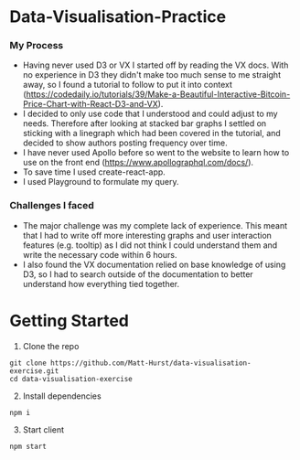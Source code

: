 # Data-Visualisation-Practice

### My Process
- Having never used D3 or VX I started off by reading the VX docs. With no experience in D3 they didn't make too much sense to me straight away, so I found a tutorial to follow to put it into context (https://codedaily.io/tutorials/39/Make-a-Beautiful-Interactive-Bitcoin-Price-Chart-with-React-D3-and-VX).
- I decided to only use code that I understood and could adjust to my needs. Therefore after looking at stacked bar graphs I settled on sticking with a linegraph which had been covered in the tutorial, and decided to show authors posting frequency over time. 
- I have never used Apollo before so went to the website to learn how to use on the front end (https://www.apollographql.com/docs/).
- To save time I used create-react-app. 
- I used Playground to formulate my query.

### Challenges I faced
- The major challenge was my complete lack of experience. This meant that I had to write off more interesting graphs and user interaction features (e.g. tooltip) as I did not think I could understand them and write the necessary code within 6 hours.
- I also found the VX documentation relied on base knowledge of using D3, so I had to search outside of the documentation to better understand how everything tied together.

# Getting Started
1. Clone the repo
```
git clone https://github.com/Matt-Hurst/data-visualisation-exercise.git
cd data-visualisation-exercise
```
2. Install dependencies
```
npm i
```
3. Start client
```
npm start
```